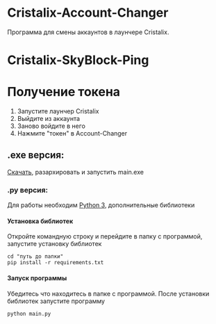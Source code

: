 # Cristalix-Account-Changer
Программа для смены аккаунтов в лаунчере Cristalix.
# Cristalix-SkyBlock-Ping

# Получение токена
  1. Запустите лаунчер Cristalix
  2. Выйдите из аккаунта
  3. Заново войдите в него
  4. Нажмите "токен" в Account-Changer

## .exe версия:
  [Скачать](https://github.com/matswuuu/Cristalix-SkyBlock-Ping/releases/download/v0.0.1/Cristalix-SkyBlock-Ping.zip), разархировать и запустить main.exe
 
### .py версия:
  Для работы необходим [Python 3](https://www.python.org/downloads/), дополнительные библиотеки
  
#### Установка библиотек
   Откройте командную строку и перейдите в папку с программой, запустите установку библиотек

    cd "путь до папки"
    pip install -r requirements.txt
    
#### Запуск программы
   Убедитесь что находитесь в папке с программой. После установки библиотек запустите программу
     
    python main.py
